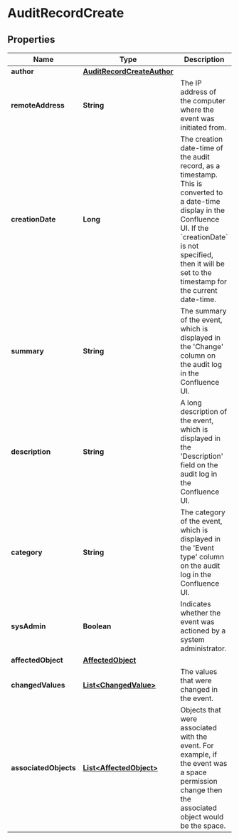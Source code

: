 # AuditRecordCreate

## Properties
Name | Type | Description | Notes
------------ | ------------- | ------------- | -------------
**author** | [**AuditRecordCreateAuthor**](AuditRecordCreateAuthor.md) |  |  [optional]
**remoteAddress** | **String** | The IP address of the computer where the event was initiated from. | 
**creationDate** | **Long** | The creation date-time of the audit record, as a timestamp. This is converted to a date-time display in the Confluence UI. If the &#x60;creationDate&#x60; is not specified, then it will be set to the timestamp for the current date-time. |  [optional]
**summary** | **String** | The summary of the event, which is displayed in the &#x27;Change&#x27; column on the audit log in the Confluence UI. |  [optional]
**description** | **String** | A long description of the event, which is displayed in the &#x27;Description&#x27; field on the audit log in the Confluence UI. |  [optional]
**category** | **String** | The category of the event, which is displayed in the &#x27;Event type&#x27; column on the audit log in the Confluence UI. |  [optional]
**sysAdmin** | **Boolean** | Indicates whether the event was actioned by a system administrator. |  [optional]
**affectedObject** | [**AffectedObject**](AffectedObject.md) |  |  [optional]
**changedValues** | [**List&lt;ChangedValue&gt;**](ChangedValue.md) | The values that were changed in the event. |  [optional]
**associatedObjects** | [**List&lt;AffectedObject&gt;**](AffectedObject.md) | Objects that were associated with the event. For example, if the event was a space permission change then the associated object would be the space. |  [optional]
